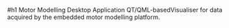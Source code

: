 #h1 Motor Modelling Desktop Application
QT/QML-basedVisualiser for data acquired by the embedded motor modelling platform.
